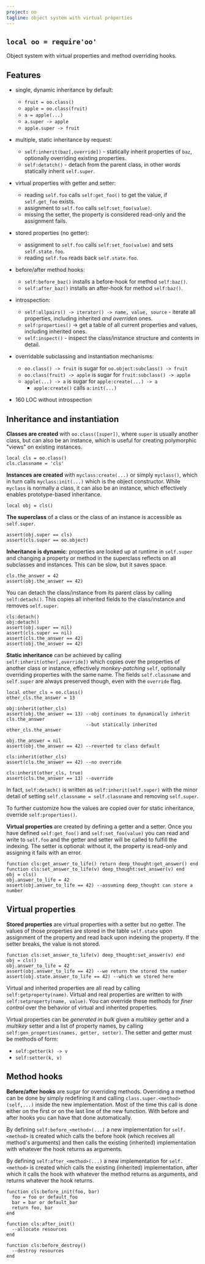 ```yaml
---
project: oo
tagline: object system with virtual properties
---
```


## `local oo = require'oo'`

Object system with virtual properties and method overriding hooks.

## Features

 * single, dynamic inheritance by default:
   * `fruit = oo.class()`
   * `apple = oo.class(fruit)`
   * `a = apple(...)`
   * `a.super -> apple`
   * `apple.super -> fruit`
 * multiple, static inheritance by request:
   * `self:inherit(baz[,override])` - statically inherit properties of `baz`, optionally overriding existing properties.
   * `self:detatch()` - detach from the parent class, in other words statically inherit `self.super`.
 * virtual properties with getter and setter:
   * reading `self.foo` calls `self:get_foo()` to get the value, if `self.get_foo` exists.
   * assignment to `self.foo` calls `self:set_foo(value)`.
   * missing the setter, the property is considered read-only and the assignment fails.
 * stored properties (no getter):
   * assignment to `self.foo` calls `self:set_foo(value)` and sets `self.state.foo`.
   * reading `self.foo` reads back `self.state.foo`.
 * before/after method hooks:
   * `self:before_baz()` installs a before-hook for method `self:baz()`.
   * `self:after_baz()` installs an after-hook for method `self:baz()`.
 * introspection:
   * `self:allpairs() -> iterator() -> name, value, source` - iterate all properties, including inherited _and overriden_ ones.
   * `self:properties()` -> get a table of all current properties and values, including inherited ones.
   * `self:inspect()` - inspect the class/instance structure and contents in detail.
 * overridable subclassing and instantiation mechanisms:
   * `oo.class() -> fruit` is sugar for `oo.object:subclass() -> fruit`
   * `oo.class(fruit) -> apple` is sugar for `fruit:subclass() -> apple`
   * `apple(...) -> a` is sugar for `apple:create(...) -> a`
      * `apple:create()` calls `a:init(...)`

 * 160 LOC without introspection

## Inheritance and instantiation

**Classes are created** with `oo.class([super])`, where `super` is usually another class, but can also be an instance,
which is useful for creating polymorphic "views" on existing instances.

~~~{.lua}
local cls = oo.class()
cls.classname = 'cls'
~~~

**Instances are created** with `myclass:create(...)` or simply `myclass()`, which in turn calls `myclass:init(...)`
which is the object constructor. While `myclass` is normally a class, it can also be an instance, which effectively
enables prototype-based inheritance.

~~~{.lua}
local obj = cls()
~~~

**The superclass** of a class or the class of an instance is accessible as `self.super`.

~~~{.lua}
assert(obj.super == cls)
assert(cls.super == oo.object)
~~~

**Inheritance is dynamic**: properties are looked up at runtime in `self.super` and changing a property or method
in the superclass reflects on all subclasses and instances. This can be slow, but it saves space.

~~~{.lua}
cls.the_answer = 42
assert(obj.the_answer == 42)
~~~

You can detach the class/instance from its parent class by calling `self:detach()`. This copies all inherited fields
to the class/instance and removes `self.super`.

~~~{.lua}
cls:detach()
obj:detach()
assert(obj.super == nil)
assert(cls.super == nil)
assert(cls.the_answer == 42)
assert(obj.the_answer == 42)
~~~

**Static inheritance** can be achieved by calling `self:inherit(other[,override])` which copies over the properties of
another class or instance, effectively *monkey-patching* `self`, optionally overriding properties with the same name.
The fields `self.classname` and `self.super` are always preserved though, even with the `override` flag.

~~~{.lua}
local other_cls = oo.class()
other_cls.the_answer = 13

obj:inherit(other_cls)
assert(obj.the_answer == 13) --obj continues to dynamically inherit cls.the_answer
                             --but statically inherited other_cls.the_answer

obj.the_answer = nil
assert(obj.the_answer == 42) --reverted to class default

cls:inherit(other_cls)
assert(cls.the_answer == 42) --no override

cls:inherit(other_cls, true)
assert(cls.the_answer == 13) --override
~~~

In fact, `self:detach()` is written as `self:inherit(self.super)` with the minor detail of setting
`self.classname = self.classname` and removing `self.super`.

To further customize how the values are copied over for static inheritance, override `self:properties()`.

**Virtual properties** are created by defining a getter and a setter. Once you have defined `self:get_foo()`
and `self:set_foo(value)` you can read and write to `self.foo` and the getter and setter will be called to fulfill
the indexing. The setter is optional: without it, the property is read-only and assigning it fails with an error.

~~~{.lua}
function cls:get_answer_to_life() return deep_thought:get_answer() end
function cls:set_answer_to_life(v) deep_thought:set_answer(v) end
obj = cls()
obj.answer_to_life = 42
assert(obj.answer_to_life == 42) --assuming deep_thought can store a number
~~~

## Virtual properties

**Stored properties** are virtual properties with a setter but no getter. The values of those properties are stored
in the table `self.state` upon assignment of the property and read back upon indexing the property.
If the setter breaks, the value is not stored.

~~~{.lua}
function cls:set_answer_to_life(v) deep_thought:set_answer(v) end
obj = cls()
obj.answer_to_life = 42
assert(obj.answer_to_life == 42) --we return the stored the number
assert(obj.state.answer_to_life == 42) --which we stored here
~~~

Virtual and inherited properties are all read by calling `self:getproperty(name)`. Virtual and real properties
are written to with `self:setproperty(name, value)`. You can override these methods for *finer control* over the
behavior of virtual and inherited properties.

Virtual properties can be *generated in bulk* given a _multikey_ getter and a _multikey_ setter
and a list of property names, by calling `self:gen_properties(names, getter, setter)`.
The setter and getter must be methods of form:

  * `self:getter(k) -> v`
  * `self:setter(k, v)`

## Method hooks

**Before/after hooks** are sugar for overriding methods. Overriding a method can be done by simply redefining
it and calling `class.super.<method>(self,...)` inside the new implementation. Most of the time this call
is done either on the first or on the last line of the new function. With before and after hooks you can
have that done automatically.

By defining `self:before_<method>(...)` a new implementation for `self.<method>` is created which calls the
before hook (which receives all method's arguments) and then calls the existing (inherited) implementation
with whatever the hook returns as arguments.

By defining `self:after_<method>(...)` a new implementation for `self.<method>` is created which calls the
existing (inherited) implementation, after which it calls the hook with whatever the method returns as arguments,
and returns whatever the hook returns.

~~~{.lua}
function cls:before_init(foo, bar)
  foo = foo or default_foo
  bar = bar or default_bar
  return foo, bar
end

function cls:after_init()
  --allocate resources
end

function cls:before_destroy()
  --destroy resources
end
~~~
